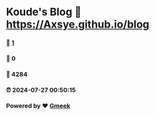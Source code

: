 # Koude's Blog :link: https://Axsye.github.io/blog 
### :page_facing_up: [1](https://Axsye.github.io/blog/tag.html) 
### :speech_balloon: 0 
### :hibiscus: 4284 
### :alarm_clock: 2024-07-27 00:50:15 
### Powered by :heart: [Gmeek](https://github.com/Meekdai/Gmeek)
